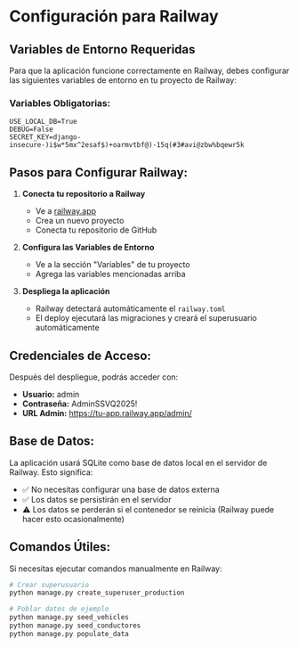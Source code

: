 # Configuración para Railway

## Variables de Entorno Requeridas

Para que la aplicación funcione correctamente en Railway, debes configurar las siguientes variables de entorno en tu proyecto de Railway:

### Variables Obligatorias:
```
USE_LOCAL_DB=True
DEBUG=False
SECRET_KEY=django-insecure-)i$w*5mx^2esaf$)+oarmvtbf@)-15q(#3#avi@zbw%bqewr5k
```

## Pasos para Configurar Railway:

1. **Conecta tu repositorio a Railway**
   - Ve a [railway.app](https://railway.app)
   - Crea un nuevo proyecto
   - Conecta tu repositorio de GitHub

2. **Configura las Variables de Entorno**
   - Ve a la sección "Variables" de tu proyecto
   - Agrega las variables mencionadas arriba

3. **Despliega la aplicación**
   - Railway detectará automáticamente el `railway.toml`
   - El deploy ejecutará las migraciones y creará el superusuario automáticamente

## Credenciales de Acceso:

Después del despliegue, podrás acceder con:
- **Usuario:** admin
- **Contraseña:** AdminSSVQ2025!
- **URL Admin:** https://tu-app.railway.app/admin/

## Base de Datos:

La aplicación usará SQLite como base de datos local en el servidor de Railway. Esto significa:
- ✅ No necesitas configurar una base de datos externa
- ✅ Los datos se persistirán en el servidor
- ⚠️ Los datos se perderán si el contenedor se reinicia (Railway puede hacer esto ocasionalmente)

## Comandos Útiles:

Si necesitas ejecutar comandos manualmente en Railway:

```bash
# Crear superusuario
python manage.py create_superuser_production

# Poblar datos de ejemplo
python manage.py seed_vehicles
python manage.py seed_conductores
python manage.py populate_data
```
